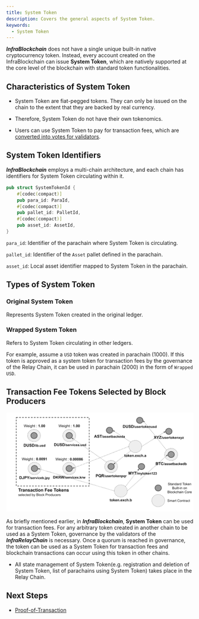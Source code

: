 ```yaml
---
title: System Token
description: Covers the general aspects of System Token.
keywords:
  - System Token
---
```


**_InfraBlockchain_** does not have a single unique built-in native cryptocurrency token. Instead, every account created on the InfraBlockchain can issue **System Token**, which are natively supported at the core level of the blockchain with standard token functionalities.

## Characteristics of System Token

- System Token are fiat-pegged tokens. They can only be issued on the chain to the extent that they are backed by real currency.

- Therefore, System Token do not have their own tokenomics.

- Users can use System Token to pay for transaction fees, which are [converted into votes for validators](./proof-of-transaction.md).

## System Token Identifiers

**_InfraBlockchain_** employs a multi-chain architecture, and each chain has identifiers for System Token circulating within it.

```rust
pub struct SystemTokenId {
	#[codec(compact)]
	pub para_id: ParaId,
	#[codec(compact)]
	pub pallet_id: PalletId,
	#[codec(compact)]
	pub asset_id: AssetId,
}
```

`para_id`: Identifier of the parachain where System Token is circulating.

`pallet_id`: Identifier of the `Asset` pallet defined in the parachain.

`asset_id`: Local asset identifier mapped to System Token in the parachain.

## Types of System Token

### Original System Token

Represents System Token created in the original ledger.

### Wrapped System Token

Refers to System Token circulating in other ledgers.

For example, assume a `USD` token was created in parachain (1000). If this token is approved as a system token for transaction fees by the governance of the Relay Chain, it can be used in parachain (2000) in the form of `Wrapped USD`.

## Transaction Fee Tokens Selected by Block Producers

![Managing System Token](/media/images/docs/infrablockchain/learn/protocol/system-token.png)

As briefly mentioned earlier, in **_InfraBlockchain_**, **System Token** can be used for transaction fees. For any arbitrary token created in another chain to be used as a System Token, governance by the validators of the **_InfraRelayChain_** is necessary. Once a quorum is reached in governance, the token can be used as a System Token for transaction fees and blockchain transactions can occur using this token in other chains.

- All state management of System Token(e.g. registration and deletion of System Token, list of parachains using System Token) takes place in the Relay Chain.

## Next Steps

- [Proof-of-Transaction](./proof-of-transaction.md)
